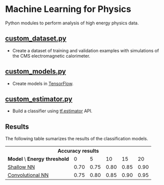 # Machine Learning for Physics
 
Python modules to perform analysis of high energy physics data.

## [custom_dataset.py](python/custom_dataset.py)
- Create a dataset of training and validation examples with simulations of the CMS electromagnetic calorimeter.

## [custom_models.py](python/custom_models.py)
- Create models in [TensorFlow](https://www.tensorflow.org).

## [custom_estimator.py](python/custom_estimator.py)
- Build a classifier using [tf.estimator](https://www.tensorflow.org/api_docs/python/tf/estimator) API.

## Results

The following table sumarizes the results of the classification models.

<table>
  <tr>
    <th colspan="6"><span style="font-weight:bold">Accuracy results</span></th>
  </tr>
  <tr>
    <td><span style="font-weight:bold">Model</span> \ <span style="font-weight:bold">Energy threshold</span></td>
    <td>0<br></td>
    <td>5<br></td>
    <td>10<br></td>
    <td>15<br></td>
    <td>20</td>
  </tr>
  <tr>
    <td><a href="https://github.com/jruizvar/ml-physics/blob/master/python/custom_models.py#L6-L21">Shallow NN</a></td>
    <td>0.70<br></td>
    <td>0.75<br></td>
    <td>0.80<br></td>
    <td>0.85<br></td>
    <td>0.90</td>
  </tr>
  <tr>
    <td><a href="https://github.com/jruizvar/ml-physics/blob/master/python/custom_models.py#L24-L58">Convolutional NN</a></td>
    <td>0.75</td>
    <td>0.80<br></td>
    <td>0.85<br></td>
    <td>0.90</td>
    <td>0.95</td>
  </tr>
</table>
